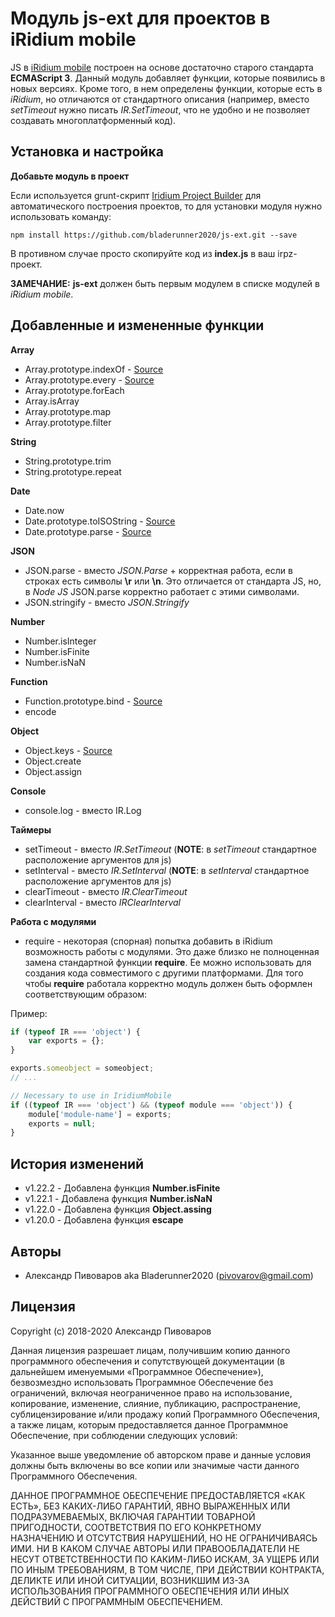 # Модуль js-ext для проектов в iRidium mobile

JS в [iRidium mobile](http://www.iridi.com) построен на основе достаточно старого стандарта **ECMAScript 3**. Данный модуль
добавляет функции, которые появились в новых версиях. Кроме того, в нем определены функции, которые есть в *iRidium*,
но отличаются от стандартного описания (например, вместо *setTimeout* нужно писать *IR.SetTimeout*, что не удобно и
не позволяет создавать многоплатформенный код).

## Установка и настройка

**Добавьте модуль в проект**

Если используется grunt-скрипт [Iridium Project Builder](https://github.com/bladerunner2020/iridium-project-builder)
для автоматического построения проектов, то для установки модуля нужно использовать команду:

```
npm install https://github.com/bladerunner2020/js-ext.git --save
```

В противном случае просто скопируйте код из **index.js** в ваш irpz-проект.

**ЗАМЕЧАНИЕ:** **js-ext** должен быть первым модулем в списке модулей в *iRidium mobile*.


## Добавленные и измененные функции

**Array**
- Array.prototype.indexOf - [Source](http://es5.github.io/#x15.4.4.14)
- Array.prototype.every - [Source](https://developer.mozilla.org/en-US/docs/Web/JavaScript/Reference/Global_Objects/Array/every)
- Array.prototype.forEach
- Array.isArray
- Array.prototype.map
- Array.prototype.filter

**String**
- String.prototype.trim
- String.prototype.repeat


**Date**
- Date.now
- Date.prototype.toISOString - [Source](https://developer.mozilla.org/en-US/docs/Web/JavaScript/Reference/Global_Objects/Date/toISOString)
- Date.prototype.parse - [Source](https://stackoverflow.com/questions/5802461/javascript-which-browsers-support-parsing-of-iso-8601-date-string-with-date-par)


**JSON**
- JSON.parse - вместо *JSON.Parse* + корректная работа, если в строках есть символы **\r** или **\n**. Это отличается от стандарта JS,
но, в *Node JS* JSON.parse корректно работает с этими символами.
- JSON.stringify - вместо *JSON.Stringify*


**Number**
- Number.isInteger
- Number.isFinite
- Number.isNaN


**Function**
- Function.prototype.bind - [Source](https://github.com/Raynos/function-bind)
- encode

**Object**
- Object.keys - [Source](https://developer.mozilla.org/en-US/docs/Web/JavaScript/Reference/Global_Objects/Object/keys)
- Object.create
- Object.assign

**Console**
- console.log - вместо IR.Log

**Таймеры**
- setTimeout - вместо *IR.SetTimeout* (**NOTE**: в *setTimeout* стандартное расположение аргументов для js)
- setInterval - вместо *IR.SetInterval* (**NOTE**: в *setInterval* стандартное расположение аргументов для js)
- clearTimeout - вместо *IR.ClearTimeout*
- clearInterval - вместо *IRClearInterval*


**Работа с модулями**
- require - некоторая (спорная) попытка добавить в iRidium возможность работы с модулями. Это даже близко не полноценная замена
стандартной функции **require**. Ее можно использовать для создания кода совместимого с другими платформами. Для того чтобы
**require** работала корректно модуль должен быть оформлен соответствующим образом:

Пример:
```javascript
if (typeof IR === 'object') {
    var exports = {};
}

exports.someobject = someobject;
// ...

// Necessary to use in IridiumMobile
if ((typeof IR === 'object') && (typeof module === 'object')) {
    module['module-name'] = exports;
    exports = null;
}
```

## История изменений
* v1.22.2 - Добавлена функция **Number.isFinite**
* v1.22.1 - Добавлена функция **Number.isNaN**
* v1.22.0 - Добавлена функция **Object.assing**
* v1.20.0 - Добавлена функция **escape**

## Авторы

* Александр Пивоваров aka Bladerunner2020 ([pivovarov@gmail.com](mailto:pivovarov@gmail.com))

## Лицензия
Copyright (c) 2018-2020 Александр Пивоваров

Данная лицензия разрешает лицам, получившим копию данного программного обеспечения и сопутствующей документации (в дальнейшем именуемыми «Программное Обеспечение»), безвозмездно использовать Программное Обеспечение без ограничений, включая неограниченное право на использование, копирование, изменение, слияние, публикацию, распространение, сублицензирование и/или продажу копий Программного Обеспечения, а также лицам, которым предоставляется данное Программное Обеспечение, при соблюдении следующих условий:

Указанное выше уведомление об авторском праве и данные условия должны быть включены во все копии или значимые части данного Программного Обеспечения.

ДАННОЕ ПРОГРАММНОЕ ОБЕСПЕЧЕНИЕ ПРЕДОСТАВЛЯЕТСЯ «КАК ЕСТЬ», БЕЗ КАКИХ-ЛИБО ГАРАНТИЙ, ЯВНО ВЫРАЖЕННЫХ ИЛИ ПОДРАЗУМЕВАЕМЫХ, ВКЛЮЧАЯ ГАРАНТИИ ТОВАРНОЙ ПРИГОДНОСТИ, СООТВЕТСТВИЯ ПО ЕГО КОНКРЕТНОМУ НАЗНАЧЕНИЮ И ОТСУТСТВИЯ НАРУШЕНИЙ, НО НЕ ОГРАНИЧИВАЯСЬ ИМИ. НИ В КАКОМ СЛУЧАЕ АВТОРЫ ИЛИ ПРАВООБЛАДАТЕЛИ НЕ НЕСУТ ОТВЕТСТВЕННОСТИ ПО КАКИМ-ЛИБО ИСКАМ, ЗА УЩЕРБ ИЛИ ПО ИНЫМ ТРЕБОВАНИЯМ, В ТОМ ЧИСЛЕ, ПРИ ДЕЙСТВИИ КОНТРАКТА, ДЕЛИКТЕ ИЛИ ИНОЙ СИТУАЦИИ, ВОЗНИКШИМ ИЗ-ЗА ИСПОЛЬЗОВАНИЯ ПРОГРАММНОГО ОБЕСПЕЧЕНИЯ ИЛИ ИНЫХ ДЕЙСТВИЙ С ПРОГРАММНЫМ ОБЕСПЕЧЕНИЕМ.
